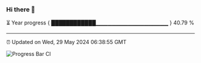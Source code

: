 ### Hi there 👋

⏳ Year progress { ████████████▁▁▁▁▁▁▁▁▁▁▁▁▁▁▁▁▁▁ } 40.79 %

---

⏰ Updated on Wed, 29 May 2024 06:38:55 GMT

![Progress Bar CI](https://github.com/IshwaranRudhara/GIT-ACTION/workflows/Progress%20Bar%20CI/badge.svg)

